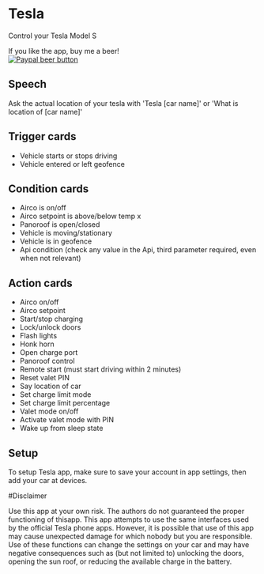 # Tesla
Control your Tesla Model S

If you like the app, buy me a beer!  
[![Paypal beer button](https://www.paypalobjects.com/webstatic/en_US/i/btn/png/blue-pill-paypal-34px.png)](http://PayPal.Me/ErikvanDongen)

## Speech
Ask the actual location of your tesla with 'Tesla [car name]' or 'What is location of [car name]'

## Trigger cards
- Vehicle starts or stops driving
- Vehicle entered or left geofence

## Condition cards
- Airco is on/off
- Airco setpoint is above/below temp x
- Panoroof is open/closed
- Vehicle is moving/stationary
- Vehicle is in geofence
- Api condition (check any value in the Api, third parameter required, even when not relevant)

## Action cards
- Airco on/off
- Airco setpoint
- Start/stop charging
- Lock/unlock doors
- Flash lights
- Honk horn
- Open charge port
- Panoroof control
- Remote start (must start driving within 2 minutes)
- Reset valet PIN
- Say location of car
- Set charge limit mode
- Set charge limit percentage
- Valet mode on/off
- Activate valet mode with PIN
- Wake up from sleep state

## Setup
To setup Tesla app, make sure to save your account in app settings, then add your car at devices.

#Disclaimer

Use this app at your own risk. The authors do not guaranteed the proper functioning of thisapp. This app attempts to use the same interfaces used by the official Tesla phone apps. However, it is possible that use of this app may cause unexpected damage for which nobody but you are responsible. Use of these functions can change the settings on your car and may have negative consequences such as (but not limited to) unlocking the doors, opening the sun roof, or reducing the available charge in the battery.
